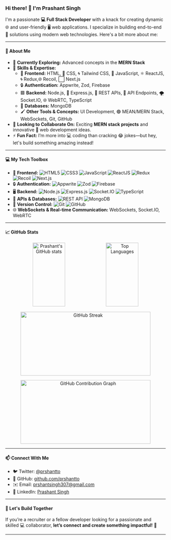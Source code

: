 ### Hi there! 👋 I'm Prashant Singh

I'm a passionate **💻 Full Stack Developer** with a knack for creating dynamic 🌐 and user-friendly 🖥️ web applications. I specialize in building end-to-end 🔄 solutions using modern web technologies. Here's a bit more about me:

---

#### 🌟 About Me  
- 🔭 **Currently Exploring:** Advanced concepts in the **MERN Stack**  
- 🌱 **Skills & Expertise:**  
  - 📝 **Frontend:** HTML, 🎨 CSS, 🌀 Tailwind CSS, 💛 JavaScript, ⚛️ ReactJS, 🌀 Redux,🌐 Recoil, ⬜ Next.js  
  - 🔒 **Authentication:** Appwrite, Zod, Firebase  
  - 🟩 **Backend:** Node.js, 🖤 Express.js, 🔗 REST APIs, 📡 API Endpoints, 🌪️ Socket.IO, 🌐 WebRTC, TypeScript  
  - 🍃 **Databases:** MongoDB  
  - 🖌️ **Other Tools & Concepts:** UI Development, 🟢 MEAN/MERN Stack, WebSockets, Git, GitHub  
- 💞️ **Looking to Collaborate On:** Exciting **MERN stack projects** and innovative 🌟 web development ideas.  
- ⚡ **Fun Fact:** I’m more into 💻 coding than cracking 😂 jokes—but hey, let's build something amazing instead!  

---

#### 💻 My Tech Toolbox  
- 📝 **Frontend:** ![HTML5](https://img.shields.io/badge/-HTML5-E34F26?logo=html5&logoColor=white&style=for-the-badge) ![CSS3](https://img.shields.io/badge/-CSS3-1572B6?logo=css3&logoColor=white&style=for-the-badge) ![JavaScript](https://img.shields.io/badge/-JavaScript-F7DF1E?logo=javascript&logoColor=black&style=for-the-badge) ![ReactJS](https://img.shields.io/badge/-ReactJS-61DAFB?logo=react&logoColor=black&style=for-the-badge) ![Redux](https://img.shields.io/badge/-Redux-764ABC?logo=redux&logoColor=white&style=for-the-badge) ![Recoil](https://img.shields.io/badge/-Recoil-0078D4?logo=recoil&logoColor=white&style=for-the-badge) ![Next.js](https://img.shields.io/badge/-Next.js-000000?logo=next.js&logoColor=white&style=for-the-badge)  
- 🔒 **Authentication:** ![Appwrite](https://img.shields.io/badge/-Appwrite-F02E65?logo=appwrite&logoColor=white&style=for-the-badge) ![Zod](https://img.shields.io/badge/-Zod-60c4af?logo=zod&logoColor=white&style=for-the-badge) ![Firebase](https://img.shields.io/badge/-Firebase-FFCA28?logo=firebase&logoColor=black&style=for-the-badge)  
- 🖥️ **Backend:** ![Node.js](https://img.shields.io/badge/-Node.js-339933?logo=node.js&logoColor=white&style=for-the-badge) ![Express.js](https://img.shields.io/badge/-Express.js-000000?logo=express&logoColor=white&style=for-the-badge) ![Socket.IO](https://img.shields.io/badge/-Socket.IO-010101?logo=socket.io&logoColor=white&style=for-the-badge) ![TypeScript](https://img.shields.io/badge/-TypeScript-3178C6?logo=typescript&logoColor=white&style=for-the-badge)  
- 📡 **APIs & Databases:** ![REST API](https://img.shields.io/badge/-REST%20API-0078D4?logo=api&logoColor=white&style=for-the-badge) ![MongoDB](https://img.shields.io/badge/-MongoDB-47A248?logo=mongodb&logoColor=white&style=for-the-badge)  
- 🔄 **Version Control:** ![Git](https://img.shields.io/badge/-Git-F05032?logo=git&logoColor=white&style=for-the-badge) ![GitHub](https://img.shields.io/badge/-GitHub-181717?logo=github&logoColor=white&style=for-the-badge)  
- 🌐 **WebSockets & Real-time Communication:** WebSockets, Socket.IO, WebRTC  

---

#### 📈 GitHub Stats
<p align="center">
  <img src="https://github-readme-stats.vercel.app/api?username=prshantto&show_icons=true&theme=radical" alt="Prashant's GitHub stats" width="45%" height="200" />
  <img src="https://github-readme-stats.vercel.app/api/top-langs/?username=prshantto&layout=compact&theme=radical" alt="Top Languages" width="45%" height="200" />
</p>

<p align="center">
  <img src="https://github-readme-streak-stats.herokuapp.com/?user=prshantto&theme=radical" alt="GitHub Streak" width="90%" height="200" />
</p>

<p align="center">
  <img src="https://github-profile-summary-cards.vercel.app/api/cards/profile-details?username=prshantto&theme=tokyonight" alt="GitHub Contribution Graph" width="90%" height="200" />
</p>


---

#### 📫 Connect With Me  
- 🐦 Twitter: [@prshantto](https://twitter.com/prshantto)  
- 🐙 GitHub: [github.com/prshantto](https://github.com/prshantto)  
- ✉️ Email: [prshantsingh307@gmail.com](https://mail.google.com/mail/u/0/#inbox?compose=DmwnWstsCWNhLPSMLBSHMDQhrwDDMZQCMSfGWNnZrVmBjLQQqWvXQhhDMntBPMRmgPsBwdSkfkRb)
- 🔗 LinkedIn: [Prashant Singh](https://www.linkedin.com/in/prashant-singh-5a2b7128b/) 

---

#### 🚀 Let's Build Together  
If you’re a recruiter or a fellow developer looking for a passionate and skilled 💻 collaborator, **let’s connect and create something impactful!** 🌟  

---

<!---
prshantto/prshantto is a ✨ special ✨ repository because its `README.md` (this file) appears on your GitHub profile.
You can click the Preview link to take a look at your changes.
--->
